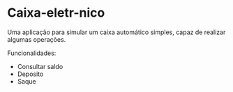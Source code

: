 # Caixa-eletr-nico
Uma aplicação para simular um caixa automático simples, capaz de realizar algumas
operações.

Funcionalidades:

- Consultar saldo
- Deposito
- Saque

